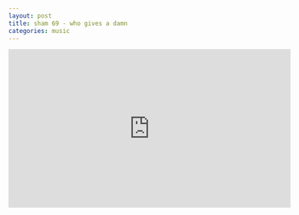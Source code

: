 ```yaml
---
layout: post
title: sham 69 - who gives a damn
categories: music
---
```


<iframe width="560" height="315" src="https://www.youtube-nocookie.com/embed/0p3TFLWP9JE" frameborder="0" allow="accelerometer; autoplay; encrypted-media; gyroscope; picture-in-picture" allowfullscreen></iframe>

